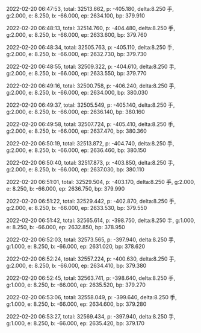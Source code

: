 2022-02-20 06:47:53, total: 32513.662, p: -405.180, delta:8.250 手, g:2.000, e: 8.250, b: -66.000, ep: 2634.100, bp: 379.910

2022-02-20 06:48:13, total: 32514.760, p: -404.480, delta:8.250 手, g:2.000, e: 8.250, b: -66.000, ep: 2633.600, bp: 379.760

2022-02-20 06:48:34, total: 32505.763, p: -405.110, delta:8.250 手, g:2.000, e: 8.250, b: -66.000, ep: 2632.730, bp: 379.730

2022-02-20 06:48:55, total: 32509.322, p: -404.610, delta:8.250 手, g:2.000, e: 8.250, b: -66.000, ep: 2633.550, bp: 379.770

2022-02-20 06:49:16, total: 32500.758, p: -406.240, delta:8.250 手, g:2.000, e: 8.250, b: -66.000, ep: 2634.000, bp: 380.030

2022-02-20 06:49:37, total: 32505.549, p: -405.140, delta:8.250 手, g:2.000, e: 8.250, b: -66.000, ep: 2636.140, bp: 380.160

2022-02-20 06:49:58, total: 32507.724, p: -405.410, delta:8.250 手, g:2.000, e: 8.250, b: -66.000, ep: 2637.470, bp: 380.360

2022-02-20 06:50:19, total: 32513.872, p: -404.740, delta:8.250 手, g:2.000, e: 8.250, b: -66.000, ep: 2636.460, bp: 380.150

2022-02-20 06:50:40, total: 32517.873, p: -403.850, delta:8.250 手, g:2.000, e: 8.250, b: -66.000, ep: 2637.030, bp: 380.110

2022-02-20 06:51:01, total: 32529.504, p: -403.170, delta:8.250 手, g:2.000, e: 8.250, b: -66.000, ep: 2636.750, bp: 379.990

2022-02-20 06:51:22, total: 32529.442, p: -402.870, delta:8.250 手, g:2.000, e: 8.250, b: -66.000, ep: 2633.530, bp: 379.550

2022-02-20 06:51:42, total: 32565.614, p: -398.750, delta:8.250 手, g:1.000, e: 8.250, b: -66.000, ep: 2632.850, bp: 378.950

2022-02-20 06:52:03, total: 32573.565, p: -397.940, delta:8.250 手, g:1.000, e: 8.250, b: -66.000, ep: 2631.020, bp: 378.620

2022-02-20 06:52:24, total: 32557.224, p: -400.630, delta:8.250 手, g:2.000, e: 8.250, b: -66.000, ep: 2634.410, bp: 379.380

2022-02-20 06:52:45, total: 32563.741, p: -398.640, delta:8.250 手, g:1.000, e: 8.250, b: -66.000, ep: 2635.520, bp: 379.270

2022-02-20 06:53:06, total: 32558.049, p: -399.640, delta:8.250 手, g:1.000, e: 8.250, b: -66.000, ep: 2634.600, bp: 379.280

2022-02-20 06:53:27, total: 32569.434, p: -397.940, delta:8.250 手, g:1.000, e: 8.250, b: -66.000, ep: 2635.420, bp: 379.170